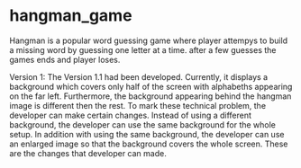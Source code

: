 # hangman_game
Hangman is a popular word guessing game where player attempys to build a missing word by guessing one letter at a time. after a few guesses the games ends and player loses.

Version 1: The Version 1.1 had been developed. Currently, it displays a background which covers only half of the screen with alphabeths appearing on the far left. Furthermore, the background appearing behind the hangman image is different then the rest. To mark these technical problem, the developer can make certain changes. Instead of using a different background, the developer can use the same background for the whole setup. In addition with using the same background, the developer can use an enlarged image so that the background covers the whole screen. These are the changes that developer can made.
